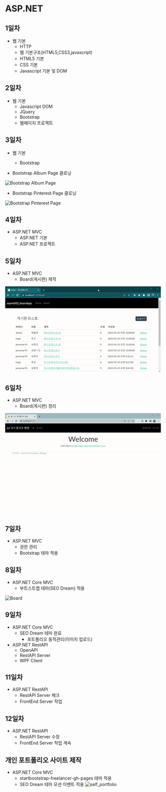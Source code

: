 # ASP.NET
## 1일차
- 웹 기본
  - HTTP
  - 웹 기본구조(HTML5,CSS3,javascript)
  - HTML5 기본
  - CSS 기본
  - Javascript 기본 및 DOM

## 2일차
- 웹 기본
  - Javascript DOM
  - JQuery
  - Bootstrap
  - 웹페이지 프로젝트

## 3일차
- 웹 기본
  - Bootstrap
  
- Bootstrap Album Page 클로닝

![Bootstrap Album Page](https://github.com/OHYUNBEOM/ASP.NET/blob/main/images/bootstrapAlbum.gif?raw=true)

- Bootstrap Pinterest Page 클로닝

![Bootstrap Pinterest Page](https://github.com/OHYUNBEOM/ASP.NET/blob/main/images/interestSite.gif?raw=true)

## 4일차
- ASP.NET MVC
  - ASP.NET 기본
  - ASP.NET 프로젝트

## 5일차
- ASP.NET MVC
  - Board(게시판) 제작

![Board](https://github.com/OHYUNBEOM/ASP.NET/blob/main/images/0523_Board.gif?raw=true)

## 6일차
- ASP.NET MVC
  - Board(게시판) 정리

![Board](https://github.com/OHYUNBEOM/ASP.NET/blob/main/images/0524_Board.gif?raw=true)

## 7일차
- ASP.NET MVC
  - 권한 관리
  - Bootstrap 테마 적용

## 8일차
- ASP.NET Core MVC
  - 부트스트랩 테마(SEO Dream) 적용

![Board](https://github.com/OHYUNBEOM/ASP.NET/blob/main/images/0526_Board.gif?raw=true)

## 9일차
- ASP.NET Core MVC
  - SEO Dream 테마 완료
    - 포트폴리오 동적관리(이미지 업로드)
- ASP.NET RestAPI
  - OpenAPI
  - RestAPI Server
  - WPF Client

## 11일차
- ASP.NET RestAPI
  - RestAPI Server 체크
  - FrontEnd Server 작업


## 12일차
- ASP.NET RestAPI
  - RestAPI Server 수정
  - FrontEnd Server 작업 계속


## 개인 포트폴리오 사이트 제작
- ASP.NET Core MVC
  - startbootstrap-freelancer-gh-pages 테마 적용
  - SEO Dream 테마 모션 이벤트 적용
![self_portfolio](https://github.com/OHYUNBEOM/ASP.NET/blob/main/images/portfolio.gif?raw=true)
